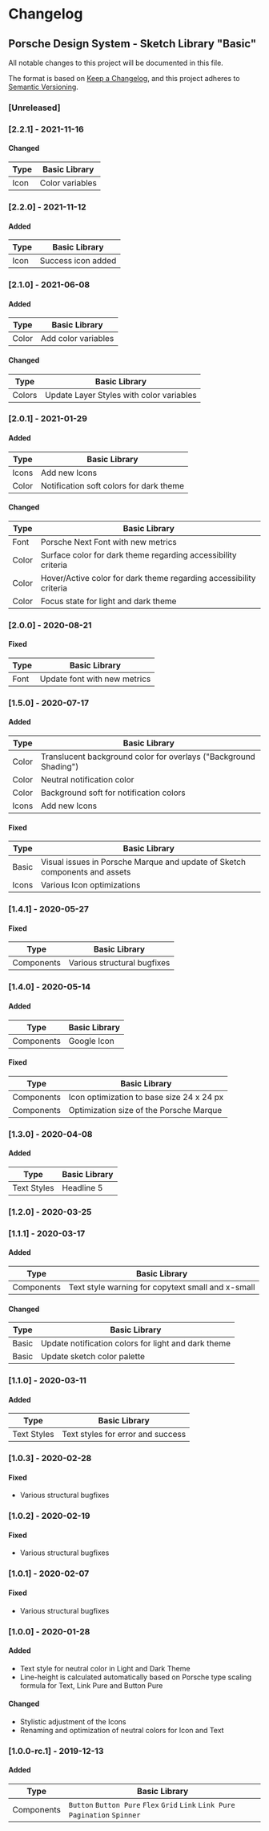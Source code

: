 # Changelog

## Porsche Design System - Sketch Library "Basic"

All notable changes to this project will be documented in this file.

The format is based on [Keep a Changelog](https://keepachangelog.com/en/1.0.0/), and this project adheres to
[Semantic Versioning](https://semver.org/spec/v2.0.0.html).

### [Unreleased]

### [2.2.1] - 2021-11-16

#### Changed

| Type | Basic Library   |
| ---- | --------------- |
| Icon | Color variables |

### [2.2.0] - 2021-11-12

#### Added

| Type | Basic Library      |
| ---- | ------------------ |
| Icon | Success icon added |

### [2.1.0] - 2021-06-08

#### Added

| Type  | Basic Library       |
| ----- | ------------------- |
| Color | Add color variables |

#### Changed

| Type   | Basic Library                            |
| ------ | ---------------------------------------- |
| Colors | Update Layer Styles with color variables |

### [2.0.1] - 2021-01-29

#### Added

| Type  | Basic Library                           |
| ----- | --------------------------------------- |
| Icons | Add new Icons                           |
| Color | Notification soft colors for dark theme |

#### Changed

| Type  | Basic Library                                                      |
| ----- | ------------------------------------------------------------------ |
| Font  | Porsche Next Font with new metrics                                 |
| Color | Surface color for dark theme regarding accessibility criteria      |
| Color | Hover/Active color for dark theme regarding accessibility criteria |
| Color | Focus state for light and dark theme                               |

### [2.0.0] - 2020-08-21

#### Fixed

| Type | Basic Library                |
| ---- | ---------------------------- |
| Font | Update font with new metrics |

### [1.5.0] - 2020-07-17

#### Added

| Type  | Basic Library                                                    |
| ----- | ---------------------------------------------------------------- |
| Color | Translucent background color for overlays ("Background Shading") |
| Color | Neutral notification color                                       |
| Color | Background soft for notification colors                          |
| Icons | Add new Icons                                                    |

#### Fixed

| Type  | Basic Library                                                              |
| ----- | -------------------------------------------------------------------------- |
| Basic | Visual issues in Porsche Marque and update of Sketch components and assets |
| Icons | Various Icon optimizations                                                 |

### [1.4.1] - 2020-05-27

#### Fixed

| Type       | Basic Library               |
| ---------- | --------------------------- |
| Components | Various structural bugfixes |

### [1.4.0] - 2020-05-14

#### Added

| Type       | Basic Library |
| ---------- | ------------- |
| Components | Google Icon   |

#### Fixed

| Type       | Basic Library                             |
| ---------- | ----------------------------------------- |
| Components | Icon optimization to base size 24 x 24 px |
| Components | Optimization size of the Porsche Marque   |

### [1.3.0] - 2020-04-08

#### Added

| Type        | Basic Library |
| ----------- | ------------- |
| Text Styles | Headline 5    |

### [1.2.0] - 2020-03-25

### [1.1.1] - 2020-03-17

#### Added

| Type       | Basic Library                                     |
| ---------- | ------------------------------------------------- |
| Components | Text style warning for copytext small and x-small |

#### Changed

| Type  | Basic Library                                       |
| ----- | --------------------------------------------------- |
| Basic | Update notification colors for light and dark theme |
| Basic | Update sketch color palette                         |

### [1.1.0] - 2020-03-11

#### Added

| Type        | Basic Library                     |
| ----------- | --------------------------------- |
| Text Styles | Text styles for error and success |

### [1.0.3] - 2020-02-28

#### Fixed

- Various structural bugfixes

### [1.0.2] - 2020-02-19

#### Fixed

- Various structural bugfixes

### [1.0.1] - 2020-02-07

#### Fixed

- Various structural bugfixes

### [1.0.0] - 2020-01-28

#### Added

- Text style for neutral color in Light and Dark Theme
- Line-height is calculated automatically based on Porsche type scaling formula for Text, Link Pure and Button Pure

#### Changed

- Stylistic adjustment of the Icons
- Renaming and optimization of neutral colors for Icon and Text

### [1.0.0-rc.1] - 2019-12-13

#### Added

| Type       | Basic Library                                                                  |
| ---------- | ------------------------------------------------------------------------------ |
| Components | `Button` `Button Pure` `Flex` `Grid` `Link` `Link Pure` `Pagination` `Spinner` |
